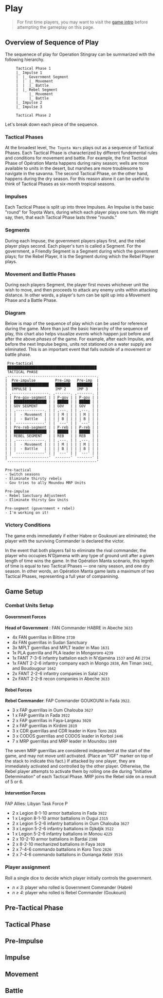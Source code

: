 
# Play

<div class="dice">
<die-roll id="die1"></die-roll>
<die-roll id="die2"></die-roll>
</div>

> For first time players, you may want to visit the [game intro](/rulebook/) before attempting the gameplay on this page.

## Overview of Sequence of Play

The sequenece of play for Operation Stingray can be summarized with the following hierarchy.

```
     Tactical Phase 1
     |_ Impulse 1
     |  |_ Government Segment
     |  |  |_ Movement
     |  |  |_ Battle
     |  |_ Rebel Segment
     |     |_ Movement
     |     |_ Battle
     |_ Impulse 2
     |_ Impulse 3

     Tactical Phase 2
```

Let's break down each piece of the sequence.

### Tactical Phases

At the broadest level, `The Toyota Wars` plays out as a sequence of Tactical Phases. Each Tactical Phase is characterized by different fundemental rules and conditions for movement and battle. For example, the first Tactical Phase of Opération Manta happens during rainy season; wells are more available to units in the desert, but marshes are more troublesome to navigate in the savanna. The second Tactical Phase, on the other hand, happens during the dry season. For this reason alone it can be useful to think of Tactical Phases as six-month tropical seasons.

### Impulses 

Each Tactical Phase is split up into three Impulses. An Impulse is the basic "round" for Toyota Wars, during which each player plays one turn. We might say, then, that each Tactical Phase lasts three "rounds."

### Segments

During each Impuse, the government players plays first, and the rebel player plays second. Each player's turn is called a Segment. For the government, a Friendly Segment is a Segment during which the government plays; for the Rebel Player, it is the Segment during which the Rebel Player plays.

### Movement and Battle Phases

During each players Segment, the player first moves whichever unit the wish to move, and then proceeds to attack any enemy units within attacking distance. In other words, a player's turn can be split up into a Movement Phase and a Battle Phase.

### Diagram

Below is map of the sequence of play which can be used for reference during the game. More than just the basic hierarchy of the sequence of play, this chart also helps visualize _events_ which happen just before and after the above _phases_ of the game. For example, after each Impulse, and before the next Impulse begins, units not stationed on a water supply are eliminated. This is an important event that falls outside of a movement or battle phase.

```
 Pre-tactical
 █████████████████████████████████████████
 TACTICAL PHASE
,-----------------------------------------.
|  Pre-impulse         Pre-imp   Pre-imp  |
|  █████████████████   ███████   ███████  |
|  IMPULSE 1           IMP 2     IMP 3    |
| ,-----------------. ,-------. ,-------. |
| | Pre-gov-segment | | P-gov | | P-gov | |
| | ███████████████ | | █████ | | █████ | |
| | GOV SEGMENT     | | GOV   | | GOV   | |
| | ,-------------. | | ,---. | | ,---. | |
| | |  - Movement | | | | M | | | | M | | |
| | |  - Battle   | | | | B | | | | B | | |
| | `-------------' | | `---' | | `---' | |
| | Pre-reb-segment | | P-reb | | P-reb | |
| | ███████████████ | | █████ | | █████ | |
| | REBEL SEGMENT   | | REB   | | REB   | |
| | ,-------------. | | ,---. | | ,---. | |
| | |  - Movoment | | | | M | | | | M | | |
| | |  - Battle   | | | | B | | | | B | | |
| | `-------------' | | `---' | | `---' | |
| `-----------------' `-------' `-------' |
`-----------------------------------------'

Pre-tactical 
- Switch seasons
- Eliminate thirsty rebels 
- Gov tries to ally Moundou MRP Units

Pre-impulse
- Rebel Sanctuary Adjustment
- Eliminate thirsty Gov Units

Pre-segment (government + rebel)
- I'm working on it!
```

### Victory Conditions

The game ends immediately if either Habre or Goukouni are eliminated; the player with the surviving Commander is declared the victor. 

In the event that both players fail to eliminate the rival commander, the player who occupies N'Djamena with any type of ground unit after a given length of time wins the game. In the Opération Manta scénario, this legnth of time is equal to two Tactical Phases — one rainy season, and one dry season. In other words, an Opération Manta game lasts a maximum of two Tactical Phases, representing a full year of companining.

## Game Setup

###  Combat Units Setup

#### <span class="blue">Government Forces</span>
   
   **Head of Government** : FAN Commander HABRE in Abeche `3633`

*   4x FAN guerrillas in Biltine `3730`
*   4x FAN guerrillas in Sudan Sanctuary
*   3x MPLT guerrillas and MPLT leader in Mao `1631`
*   1x PLA guerrilla and PLA leader in Mongororo `4239`
*   1x FANT 7-3-6 infantry battalion each in N'djaména `1537` and Ati `2734`
*   1x FANT 2-2-6 infantry company each in Mongo `2838`, Am Timan `3442`, and Boudougour `1642`
*   2x FANT 2-2-6 infantry companies in Salal `2429`
*   2x FANT 2-2-8 recon companies in Abeche `3633`

#### <span class="red">Rebel Forces</span>
   
   **Rebel Commander**: FAP Commander GOUKOUNI in Fada `3922`.

*   3 x FAP guerrillas in Oum Chalouba `3627`
*   1 x FAP guerrilla in Fada `3922`
*   2 x FAP guerrillas in Faya-Largeau `3020`
*   2 x FAP guerrillas in Kirdimi `2819`
*   3 x CDR guerrillas and CDR leader in Koro Toro `2826`
*   3 x CODOS guerrillas and CODOS leader in Korbol `2446`
*   7 x MRP guerrillas and MRP leader in Moundou `1849`

The seven MRP guerrillas are considered independent at the start of the game, and may not move until activated. (Place an "IGF" marker on top of the stack to indicate this fact.) If attacked by one player, they are immediately activated and controlled by the other player. Otherwise, the Rebel player attempts to activate them by rolling one die during "Initiative Determination" of each Tactical Phase. MRP joins the Rebel side on a result of 5 or 6.


#### <span class="green">Intervention Forces</span>

FAP Allies: Libyan Task Force P
- 2 x Legion 8-1-10 armor battalions in Fada `3922`
- 1 x Legion 8-1-10 armor battalions in Ougui `2315`
- 2 x Legion 5-2-6 infantry battalions in Oum Chalouba `3627`
- 3 x Legion 5-2-6 infantry battalions in Djikdjik `3522`
- 1 x Legion 5-2-6 infantry battalions in Monou `4225`
- 2 x 10-2-10 armor battalions in Bardai `2308`
- 2 x 8-2-10 mechanized battalions in Faya `3020`
- 2 x 7-4-6 commando battalions in Koro Toro `2826`
- 2 x 7-4-6 commando battalions in Ounianga Kebir `3516`

### Player assignment

Roll a single dice to decide which player initially controls the government. 
- _n ≤ 3_: player who rolled is Government Commander (Habré)
- _n ≥ 4_: player who rolled is Rebel Commander (Goukouni)

## Pre-Tactical Phase
<map-large></map-large>

## Tactical Phase

## Pre-Impulse
<map-large></map-large>

## Impulse

## Movement
<map-large></map-large>

## Battle